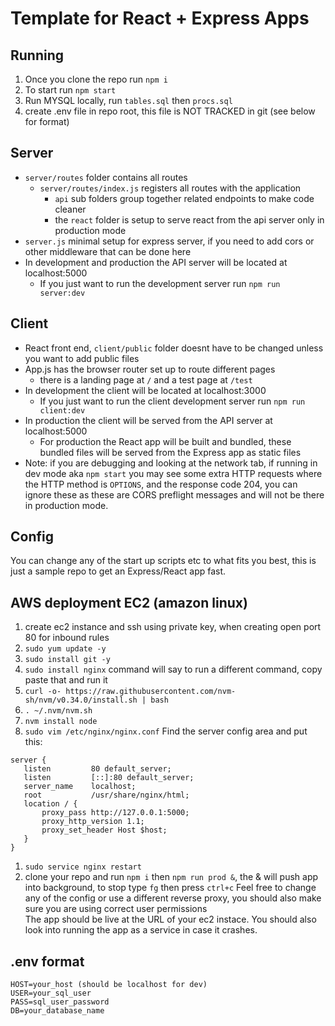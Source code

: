 # Template for React + Express Apps

## Running
1. Once you clone the repo run `npm i`  
1. To start run `npm start`
1. Run MYSQL locally, run `tables.sql` then `procs.sql`
1. create .env file in repo root, this file is NOT TRACKED in git (see below for format)

## Server
- `server/routes` folder contains all routes
  - `server/routes/index.js` registers all routes with the application
    - `api` sub folders group together related endpoints to make code cleaner
    - the `react` folder is setup to serve react from the api server only in production mode
- `server.js` minimal setup for express server, if you need to add cors or other middleware that can be done here
- In development and production the API server will be located at localhost:5000
  - If you just want to run the development server run `npm run server:dev`

## Client
- React front end, `client/public` folder doesnt have to be changed unless you want to add public files
- App.js has the browser router set up to route different pages
  - there is a landing page at `/` and a test page at `/test`
- In development the client will be located at localhost:3000
  - If you just want to run the client development server run `npm run client:dev`
- In production the client will be served from the API server at localhost:5000
  - For production the React app will be built and bundled, these bundled files will be served from the Express app as static files
- Note: if you are debugging and looking at the network tab, if running in dev mode aka `npm start` you may see some extra HTTP requests where the HTTP method is `OPTIONS`, and the response code 204, you can ignore these as these are CORS preflight messages and will not be there in production mode.

## Config
You can change any of the start up scripts etc to what fits you best, this is just a sample repo to get an Express/React app fast.

## AWS deployment EC2 (amazon linux)
1. create ec2 instance and ssh using private key, when creating open port 80 for inbound rules
1. `sudo yum update -y`
1. `sudo install git -y`
1. `sudo install nginx` command will say to run a different command, copy paste that and run it
1. `curl -o- https://raw.githubusercontent.com/nvm-sh/nvm/v0.34.0/install.sh | bash`
1. `. ~/.nvm/nvm.sh`
1. `nvm install node`
1. `sudo vim /etc/nginx/nginx.conf`
Find the server config area and put this:
```
server {
   listen         80 default_server;
   listen         [::]:80 default_server;
   server_name    localhost;
   root           /usr/share/nginx/html;
   location / {
       proxy_pass http://127.0.0.1:5000;
       proxy_http_version 1.1;
       proxy_set_header Host $host;
   }
}
```
1. `sudo service nginx restart`
1. clone your repo and run `npm i` then `npm run prod &`, the & will push app into background, to stop type `fg` then press `ctrl+c`
Feel free to change any of the config or use a different reverse proxy, you should also make sure you are using correct user permissions  
The app should be live at the URL of your ec2 instace. You should also look into running the app as a service in case it crashes.


## .env format
```
HOST=your_host (should be localhost for dev)
USER=your_sql_user
PASS=sql_user_password
DB=your_database_name
```